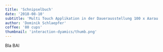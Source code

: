 ```yaml
---
title: 'Schnipselbuch'
date: '2018-08-10'
subtitle: 'Multi Touch Applikation in der Dauerausstellung 100 x Aarau'
author: 'Dominik Schlaepfer'
coffee: '80 cups'
thumbnail: 'interaction-dyamics/thumb.png'
---
```


Bla BAl
